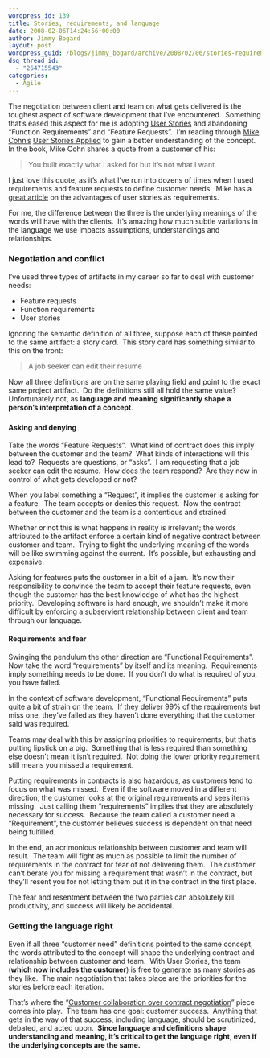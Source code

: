 ```yaml
---
wordpress_id: 139
title: Stories, requirements, and language
date: 2008-02-06T14:24:56+00:00
author: Jimmy Bogard
layout: post
wordpress_guid: /blogs/jimmy_bogard/archive/2008/02/06/stories-requirements-and-language.aspx
dsq_thread_id:
  - "264715543"
categories:
  - Agile
---
```

The negotiation between client and team on what gets delivered is the toughest aspect of software development that I&#8217;ve encountered.&nbsp; Something that&#8217;s eased this aspect for me is adopting [User Stories](http://www.extremeprogramming.org/rules/userstories.html) and abandoning &#8220;Function Requirements&#8221; and &#8220;Feature Requests&#8221;.&nbsp; I&#8217;m reading through [Mike Cohn&#8217;s](http://blog.mountaingoatsoftware.com/) [User Stories Applied](http://www.mountaingoatsoftware.com/book/2-user-stories-applied) to gain a better understanding of the concept.&nbsp; In the book, Mike Cohn shares a quote from a customer of his:

> You built exactly what I asked for but it&#8217;s not what I want.

I just love this quote, as it&#8217;s what I&#8217;ve run into dozens of times when I used requirements and feature requests to define customer needs.&nbsp; Mike has a [great article](http://www.mountaingoatsoftware.com/article/27-advantages-of-user-stories-for-requirements) on the advantages of user stories as requirements.

For me, the difference between the three is the underlying meanings of the words will have with the clients.&nbsp; It&#8217;s amazing how much subtle variations in the language we use impacts assumptions, understandings and relationships.

### Negotiation and conflict

I&#8217;ve used three types of artifacts in my career so far to deal with customer needs:

  * Feature requests
  * Function requirements
  * User stories

Ignoring the semantic definition of all three, suppose each of these pointed to the same artifact: a story card.&nbsp; This story card has something similar to this on the front:

> A job seeker can edit their resume

Now all three definitions are on the same playing field and point to the exact same project artifact.&nbsp; Do the definitions still all hold the same value?&nbsp; Unfortunately not, as **language and meaning significantly shape a person&#8217;s interpretation of a concept**.

### 

#### Asking and denying

Take the words &#8220;Feature Requests&#8221;.&nbsp; What kind of contract does this imply between the customer and the team?&nbsp; What kinds of interactions will this lead to?&nbsp; Requests are questions, or &#8220;asks&#8221;.&nbsp; I am requesting that a job seeker can edit the resume.&nbsp; How does the team respond?&nbsp; Are they now in control of what gets developed or not?

When you label something a &#8220;Request&#8221;, it implies the customer is asking for a feature.&nbsp; The team accepts or denies this request.&nbsp; Now the contract between the customer and the team is a contentious and strained.

Whether or not this is what happens in reality is irrelevant; the words attributed to the artifact enforce a certain kind of negative contract between customer and team.&nbsp; Trying to fight the underlying meaning of the words will be like swimming against the current.&nbsp; It&#8217;s possible, but exhausting and expensive.

Asking for features puts the customer in a bit of a jam.&nbsp; It&#8217;s now their responsibility to convince the team to accept their feature requests, even though the customer has the best knowledge of what has the highest priority.&nbsp; Developing software is hard enough, we shouldn&#8217;t make it more difficult by enforcing a subservient relationship between client and team through our language.

#### Requirements and fear

Swinging the pendulum the other direction are &#8220;Functional Requirements&#8221;.&nbsp; Now take the word &#8220;requirements&#8221; by itself and its meaning.&nbsp; Requirements imply something needs to be done.&nbsp; If you don&#8217;t do what is required of you, you have failed.

In the context of software development, &#8220;Functional Requirements&#8221; puts quite a bit of strain on the team.&nbsp; If they deliver 99% of the requirements but miss one, they&#8217;ve failed as they haven&#8217;t done everything that the customer said was required.

Teams may deal with this by assigning priorities to requirements, but that&#8217;s putting lipstick on a pig.&nbsp; Something that is less required than something else doesn&#8217;t mean it isn&#8217;t required.&nbsp; Not doing the lower priority requirement still means you missed a requirement.

Putting requirements in contracts is also hazardous, as customers tend to focus on what was missed.&nbsp; Even if the software moved in a different direction, the customer looks at the original requirements and sees items missing.&nbsp; Just calling them &#8220;requirements&#8221; implies that they are absolutely necessary for success.&nbsp; Because the team called a customer need a &#8220;Requirement&#8221;, the customer believes success is dependent on that need being fulfilled.

In the end, an acrimonious relationship between customer and team will result.&nbsp; The team will fight as much as possible to limit the number of requirements in the contract for fear of not delivering them.&nbsp; The customer can&#8217;t berate you for missing a requirement that wasn&#8217;t in the contract, but they&#8217;ll resent you for not letting them put it in the contract in the first place.

The fear and resentment between the two parties can absolutely kill productivity, and success will likely be accidental.

### Getting the language right

Even if all three &#8220;customer need&#8221; definitions pointed to the same concept, the words attributed to the concept will shape the underlying contract and relationship between customer and team.&nbsp; With User Stories, the team (**which now includes the customer**) is free to generate as many stories as they like.&nbsp; The main negotiation that takes place are the priorities for the stories before each iteration.

That&#8217;s where the &#8220;[Customer collaboration over contract negotiation](http://agilemanifesto.org/)&#8221; piece comes into play.&nbsp; The team has one goal: customer success.&nbsp; Anything that gets in the way of that success, including language, should be scrutinized, debated, and acted upon.&nbsp; **Since language and definitions shape understanding and meaning, it&#8217;s critical to get the language right, even if the underlying concepts are the same.**